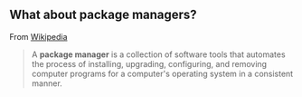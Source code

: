 ## What about package managers?

From [Wikipedia](https://en.wikipedia.org/wiki/Package_manager)

> A **package manager** is a collection of software tools that automates the process of installing, upgrading, configuring, and removing computer programs for a computer's operating system in a consistent manner.

